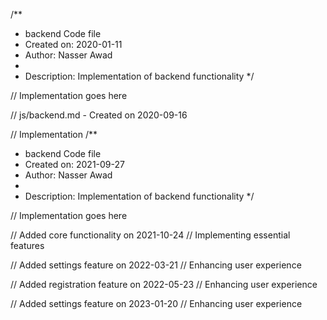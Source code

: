 /**
 * backend Code file
 * Created on: 2020-01-11
 * Author: Nasser Awad
 *
 * Description: Implementation of backend functionality
 */
 
// Implementation goes here

// js/backend.md - Created on 2020-09-16

// Implementation
/**
 * backend Code file
 * Created on: 2021-09-27
 * Author: Nasser Awad
 *
 * Description: Implementation of backend functionality
 */
 
// Implementation goes here


// Added core functionality on 2021-10-24
// Implementing essential features

// Added settings feature on 2022-03-21
// Enhancing user experience

// Added registration feature on 2022-05-23
// Enhancing user experience

// Added settings feature on 2023-01-20
// Enhancing user experience
